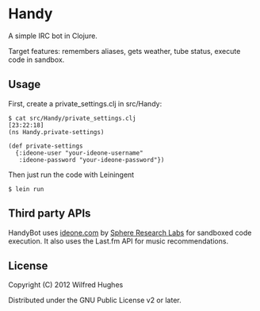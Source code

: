 # Handy

A simple IRC bot in Clojure.

Target features: remembers aliases, gets weather, tube status, execute
code in sandbox.

## Usage

First, create a private_settings.clj in src/Handy:

    $ cat src/Handy/private_settings.clj                                                                                                                                                                    [23:22:18]
    (ns Handy.private-settings)
    
    (def private-settings
      {:ideone-user "your-ideone-username"
       :ideone-password "your-ideone-password"})
    
Then just run the code with Leiningent

    $ lein run
    
## Third party APIs

HandyBot uses [ideone.com](http://ideone.com) by
[Sphere Research Labs](http://sphere-research.com) for sandboxed code
execution. It also uses the Last.fm API for music recommendations.

## License

Copyright (C) 2012 Wilfred Hughes

Distributed under the GNU Public License v2 or later.
